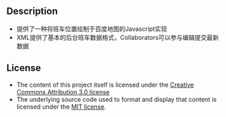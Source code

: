 ## Description
- 提供了一种将班车位置绘制于百度地图的Javascript实现
- XML提供了基本的后台班车数据格式，Collaborators可以参与编辑提交最新数据

## License

- The content of this project itself is licensed under the [Creative Commons Attribution 3.0 license](http://creativecommons.org/licenses/by/3.0/us/deed.en_US)
- The underlying source code used to format and display that content is licensed under the [MIT license](http://opensource.org/licenses/mit-license.php).
